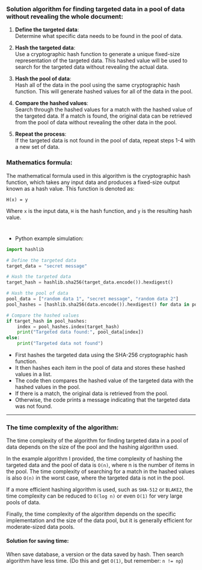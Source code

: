 ### Solution algorithm for finding targeted data in a pool of data without revealing the whole document:

1. **Define the targeted data**:\
	Determine what specific data needs to be found in the pool of data.

2. **Hash the targeted data**:\
	Use a cryptographic hash function to generate a unique fixed-size representation of the targeted data. This hashed value will be used to search for the targeted data without revealing the actual data.

3. **Hash the pool of data**:\
	Hash all of the data in the pool using the same cryptographic hash function. This will generate hashed values for all of the data in the pool.

4. **Compare the hashed values**:\
	Search through the hashed values for a match with the hashed value of the targeted data. If a match is found, the original data can be retrieved from the pool of data without revealing the other data in the pool.

5. **Repeat the process**:\
	If the targeted data is not found in the pool of data, repeat steps 1-4 with a new set of data.

### Mathematics formula:

The mathematical formula used in this algorithm is the cryptographic hash function, which takes any input data and produces a fixed-size output known as a hash value. This function is denoted as:

`H(x) = y`

Where `x` is the input data, `H` is the hash function, and `y` is the resulting hash value.

#

- Python example simulation:

```python
import hashlib

# Define the targeted data
target_data = "secret message"

# Hash the targeted data
target_hash = hashlib.sha256(target_data.encode()).hexdigest()

# Hash the pool of data
pool_data = ["random data 1", "secret message", "random data 2"]
pool_hashes = [hashlib.sha256(data.encode()).hexdigest() for data in pool_data]

# Compare the hashed values
if target_hash in pool_hashes:
    index = pool_hashes.index(target_hash)
    print("Targeted data found:", pool_data[index])
else:
    print("Targeted data not found")
```

- First hashes the targeted data using the SHA-256 cryptographic hash function. 
- It then hashes each item in the pool of data and stores these hashed values in a list. 
- The code then compares the hashed value of the targeted data with the hashed values in the pool. 
- If there is a match, the original data is retrieved from the pool. 
- Otherwise, the code prints a message indicating that the targeted data was not found.

---

### The time complexity of the algorithm:
The time complexity of the algorithm for finding targeted data in a pool of data depends on the size of the pool and the hashing algorithm used. 

In the example algorithm I provided, the time complexity of hashing the targeted data and the pool of data is `O(n)`, where n is the number of items in the pool. The time complexity of searching for a match in the hashed values is also `O(n)` in the worst case, where the targeted data is not in the pool.

If a more efficient hashing algorithm is used, such as `SHA-512` or `BLAKE2`, the time complexity can be reduced to `O(log n)` or even `O(1)` for very large pools of data.

Finally, the time complexity of the algorithm depends on the specific implementation and the size of the data pool, but it is generally efficient for moderate-sized data pools.

#### Solution for saving time:
When save database, a version or the data saved by hash. Then search algorithm have less time. (Do this and get `O(1)`, but remember: `n != np`)

